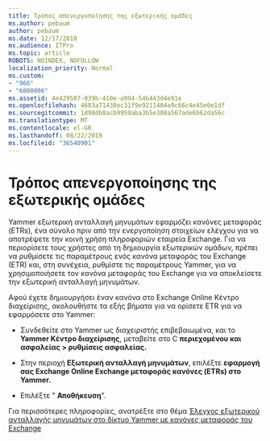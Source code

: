 ```yaml
---
title: Τρόπος απενεργοποίησης της εξωτερικής ομάδες
ms.author: pebaum
author: pebaum
ms.date: 12/17/2018
ms.audience: ITPro
ms.topic: article
ROBOTS: NOINDEX, NOFOLLOW
localization_priority: Normal
ms.custom:
- "966"
- "6000006"
ms.assetid: 4e429507-039b-410e-a994-54b443d4e91e
ms.openlocfilehash: 4683a71438ec31f9e9211404a9c66c4e45e0e1df
ms.sourcegitcommit: 1d98db8acb9959aba3b5e308a567ade6b62da56c
ms.translationtype: MT
ms.contentlocale: el-GR
ms.lasthandoff: 08/22/2019
ms.locfileid: "36540901"
---
```

# <a name="how-to-disable-external-groups"></a>Τρόπος απενεργοποίησης της εξωτερικής ομάδες

Yammer εξωτερική ανταλλαγή μηνυμάτων εφαρμόζει κανόνες μεταφοράς (ETRs), ένα σύνολο πριν από την ενεργοποίηση στοιχείων ελέγχου για να αποτρέψετε την κοινή χρήση πληροφοριών εταιρεία Exchange. Για να περιορίσετε τους χρήστες από τη δημιουργία εξωτερικών ομάδων, πρέπει να ρυθμίσετε τις παραμέτρους ενός κανόνα μεταφοράς του Exchange (ETR) και, στη συνέχεια, ρυθμίστε τις παραμέτρους Yammer, για να χρησιμοποιήσετε τον κανόνα μεταφοράς του Exchange για να αποκλείσετε την εξωτερική ανταλλαγή μηνυμάτων.
  
Αφού έχετε δημιουργήσει έναν κανόνα στο Exchange Online Κέντρο διαχείρισης, ακολουθήστε τα εξής βήματα για να ορίσετε ETR για να εφαρμόσετε στο Yammer:
  
- Συνδεθείτε στο Yammer ως διαχειριστής επιβεβαιωμένα, και το **Yammer Κέντρο διαχείρισης**, μεταβείτε στο C **περιεχομένου και ασφαλείας \> ρυθμίσεις ασφαλείας.**

- Στην περιοχή **Εξωτερική ανταλλαγή μηνυμάτων**, επιλέξτε **εφαρμογή σας Exchange Online Exchange μεταφοράς κανόνες (ETRs) στο Yammer.**

- Επιλέξτε " **Αποθήκευση**".

Για περισσότερες πληροφορίες, ανατρέξτε στο θέμα [Έλεγχος εξωτερικού ανταλλαγής μηνυμάτων στο δίκτυο Yammer με κανόνες μεταφοράς του Exchange](https://support.office.com/article/Control-external-messaging-in-a-Yammer-network-with-Exchange-Transport-Rules-f8fd6403-c8f3-4307-9230-65304d6000d9)
  